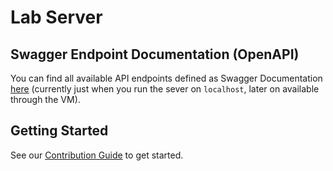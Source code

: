 # Lab Server

## Swagger Endpoint Documentation (OpenAPI)

You can find all available API endpoints defined as Swagger Documentation [here](http://localhost:3000/swagger) (currently just when you run the sever on `localhost`, later on available through the VM).

## Getting Started

See our [Contribution Guide](CONTRIBUTING.md) to get started.
